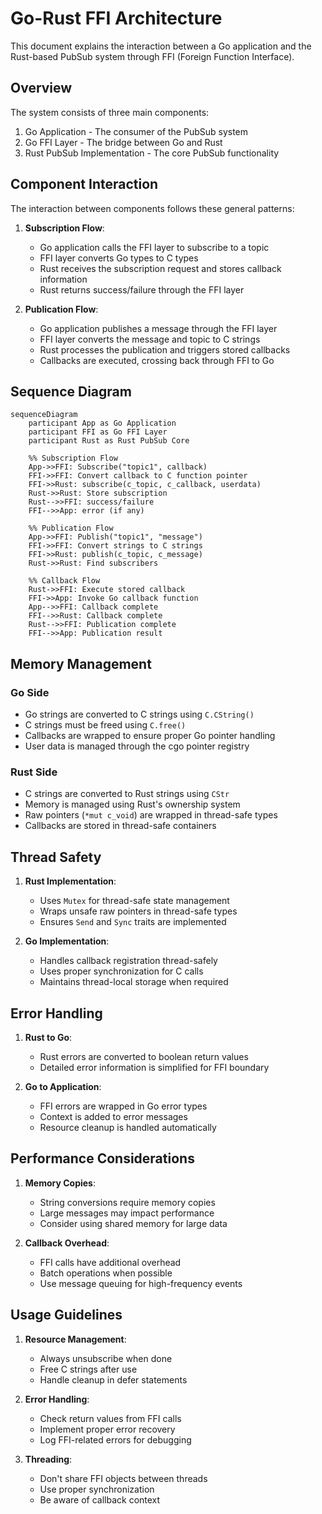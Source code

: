 # Go-Rust FFI Architecture

This document explains the interaction between a Go application and the Rust-based PubSub system through FFI (Foreign Function Interface).

## Overview

The system consists of three main components:
1. Go Application - The consumer of the PubSub system
2. Go FFI Layer - The bridge between Go and Rust
3. Rust PubSub Implementation - The core PubSub functionality

## Component Interaction

The interaction between components follows these general patterns:

1. **Subscription Flow**:
   - Go application calls the FFI layer to subscribe to a topic
   - FFI layer converts Go types to C types
   - Rust receives the subscription request and stores callback information
   - Rust returns success/failure through the FFI layer

2. **Publication Flow**:
   - Go application publishes a message through the FFI layer
   - FFI layer converts the message and topic to C strings
   - Rust processes the publication and triggers stored callbacks
   - Callbacks are executed, crossing back through FFI to Go

## Sequence Diagram

```mermaid
sequenceDiagram
    participant App as Go Application
    participant FFI as Go FFI Layer
    participant Rust as Rust PubSub Core
    
    %% Subscription Flow
    App->>FFI: Subscribe("topic1", callback)
    FFI->>FFI: Convert callback to C function pointer
    FFI->>Rust: subscribe(c_topic, c_callback, userdata)
    Rust->>Rust: Store subscription
    Rust-->>FFI: success/failure
    FFI-->>App: error (if any)
    
    %% Publication Flow
    App->>FFI: Publish("topic1", "message")
    FFI->>FFI: Convert strings to C strings
    FFI->>Rust: publish(c_topic, c_message)
    Rust->>Rust: Find subscribers
    
    %% Callback Flow
    Rust->>FFI: Execute stored callback
    FFI->>App: Invoke Go callback function
    App-->>FFI: Callback complete
    FFI-->>Rust: Callback complete
    Rust-->>FFI: Publication complete
    FFI-->>App: Publication result
```

## Memory Management

### Go Side
- Go strings are converted to C strings using `C.CString()`
- C strings must be freed using `C.free()`
- Callbacks are wrapped to ensure proper Go pointer handling
- User data is managed through the cgo pointer registry

### Rust Side
- C strings are converted to Rust strings using `CStr`
- Memory is managed using Rust's ownership system
- Raw pointers (`*mut c_void`) are wrapped in thread-safe types
- Callbacks are stored in thread-safe containers

## Thread Safety

1. **Rust Implementation**:
   - Uses `Mutex` for thread-safe state management
   - Wraps unsafe raw pointers in thread-safe types
   - Ensures `Send` and `Sync` traits are implemented

2. **Go Implementation**:
   - Handles callback registration thread-safely
   - Uses proper synchronization for C calls
   - Maintains thread-local storage when required

## Error Handling

1. **Rust to Go**:
   - Rust errors are converted to boolean return values
   - Detailed error information is simplified for FFI boundary

2. **Go to Application**:
   - FFI errors are wrapped in Go error types
   - Context is added to error messages
   - Resource cleanup is handled automatically

## Performance Considerations

1. **Memory Copies**:
   - String conversions require memory copies
   - Large messages may impact performance
   - Consider using shared memory for large data

2. **Callback Overhead**:
   - FFI calls have additional overhead
   - Batch operations when possible
   - Use message queuing for high-frequency events

## Usage Guidelines

1. **Resource Management**:
   - Always unsubscribe when done
   - Free C strings after use
   - Handle cleanup in defer statements

2. **Error Handling**:
   - Check return values from FFI calls
   - Implement proper error recovery
   - Log FFI-related errors for debugging

3. **Threading**:
   - Don't share FFI objects between threads
   - Use proper synchronization
   - Be aware of callback context
